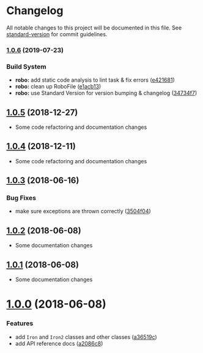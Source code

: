 # Changelog

All notable changes to this project will be documented in this file. See [standard-version](https://github.com/conventional-changelog/standard-version) for commit guidelines.

### [1.0.6](https://github.com/shawm11/iron-crypto-php/compare/v1.0.5...v1.0.6) (2019-07-23)


### Build System

* **robo:** add static code analysis to lint task & fix errors ([e421681](https://github.com/shawm11/iron-crypto-php/commit/e421681))
* **robo:** clean up RoboFile ([e1acb13](https://github.com/shawm11/iron-crypto-php/commit/e1acb13))
* **robo:** use Standard Version for version bumping & changelog ([34734f7](https://github.com/shawm11/iron-crypto-php/commit/34734f7))



## [1.0.5](https://github.com/shawm11/iron-crypto-php/compare/v1.0.4...v1.0.5) (2018-12-27)

* Some code refactoring and documentation changes



## [1.0.4](https://github.com/shawm11/iron-crypto-php/compare/v1.0.3...v1.0.4) (2018-12-11)

* Some code refactoring and documentation changes



## [1.0.3](https://github.com/shawm11/iron-crypto-php/compare/v1.0.2...v1.0.3) (2018-06-16)


### Bug Fixes

* make sure exceptions are thrown correctly ([3504f04](https://github.com/shawm11/iron-crypto-php/commit/3504f04))



## [1.0.2](https://github.com/shawm11/iron-crypto-php/compare/v1.0.1...v1.0.2) (2018-06-08)

* Some documentation changes



## [1.0.1](https://github.com/shawm11/iron-crypto-php/compare/v1.0.0...v1.0.1) (2018-06-08)

* Some documentation changes



# [1.0.0](https://github.com/shawm11/iron-crypto-php/compare/a36519c...v1.0.0) (2018-06-08)


### Features

* add `Iron` and `Iron2` classes and other classes ([a36519c](https://github.com/shawm11/iron-crypto-php/commit/a36519c))
* add API reference docs ([a2086c8](https://github.com/shawm11/iron-crypto-php/commit/a2086c8))
